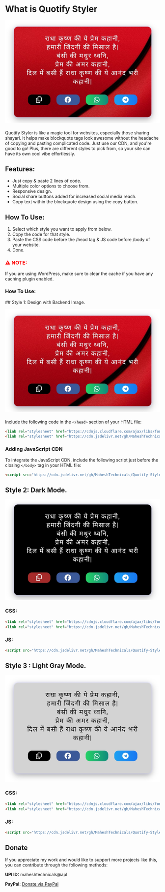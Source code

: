 <div>

  
  <h1>What is Quotify Styler</h1>
  
  
  ![Your Image Alt Text](res/posters/ban1.jpg)
  <p style="margin: 20px 0; width: 60%;"></p>
    
    
  <p>Quotify Styler is like a magic tool for websites, especially those sharing shayari. It helps make blockquote tags look awesome without the headache of copying and pasting complicated code. Just use our CDN, and you're good to go! Plus, there are different styles to pick from, so your site can have its own cool vibe effortlessly.</p>

  <h2>Features:</h2>
  <ul>
    <li>Just copy & paste 2 lines of code.</li>
    <li>Multiple color options to choose from.</li>
    <li>Responsive design.</li>
    <li>Social share buttons added for increased social media reach.</li>
    <li>Copy text within the blockquote design using the copy button.</li>
  </ul>

  <h2>How To Use:</h2>
  <ol>
    <li>Select which style you want to apply from below.</li>
    <li>Copy the code for that style.</li>
    <li>Paste the CSS code before the /head tag & JS code before /body of your website.</li>
    <li>Done.</li>
  </ol>

  <h3 style="color: red; font-weight: bold">⚠ NOTE:</h3>

  <p>If you are using WordPress, make sure to clear the cache if you have any caching plugin enabled.</p>
  
  <h3>How To Use:</h3>
  ## Style 1: Design with Backend Image.
  
 ![Your Image Alt Text](res/posters/ban1.jpg)
 <p style="margin: 20px 0; width: 60%;"></p>
 
  
  Include the following code in the `</head>` section of your HTML file:
  
  ```html
  <link rel="stylesheet" href="https://cdnjs.cloudflare.com/ajax/libs/font-awesome/6.5.1/css/all.min.css" integrity="sha512-DTOQO9RWCH3ppGqcWaEA1BIZOC6xxalwEsw9c2QQeAIftl+Vegovlnee1c9QX4TctnWMn13TZye+giMm8e2LwA==" crossorigin="anonymous" referrerpolicy="no-referrer" />
  <link rel="stylesheet" href="https://cdn.jsdelivr.net/gh/MaheshTechnicals/Quotify-Styler-Cdn/styles/style-1/main.css">
  ```
  ### Adding JavaScript CDN
  
  To integrate the JavaScript CDN, include the following script just before the closing `</body>` tag in your HTML file:
  
  ```html
  <script src="https://cdn.jsdelivr.net/gh/MaheshTechnicals/Quotify-Styler-Cdn/styles/style-1/main.js"></script>
  ```
  
  
  
## Style 2: Dark Mode.
![Your Image Alt Text](res/posters/ban2.jpg)
<p style="margin: 20px 0; width: 60%;"></p>


### CSS:

```html
<link rel="stylesheet" href="https://cdnjs.cloudflare.com/ajax/libs/font-awesome/6.5.1/css/all.min.css" integrity="sha512-DTOQO9RWCH3ppGqcWaEA1BIZOC6xxalwEsw9c2QQeAIftl+Vegovlnee1c9QX4TctnWMn13TZye+giMm8e2LwA==" crossorigin="anonymous" referrerpolicy="no-referrer" />
<link rel="stylesheet" href="https://cdn.jsdelivr.net/gh/MaheshTechnicals/Quotify-Styler-Cdn/styles/style-2/main.css">
```
  
  ### JS:
  
  ```html
  <script src="https://cdn.jsdelivr.net/gh/MaheshTechnicals/Quotify-Styler-Cdn/styles/style-2/main.js"></script>
  ```
  
  
  ## Style 3 : Light Gray Mode.
  
  ![Your Image Alt Text](res/posters/ban3.jpg)
  <p style="margin: 20px 0; width: 60%;"></p>
  
  
  ### CSS:
  
  ```html
  <link rel="stylesheet" href="https://cdnjs.cloudflare.com/ajax/libs/font-awesome/6.5.1/css/all.min.css" integrity="sha512-DTOQO9RWCH3ppGqcWaEA1BIZOC6xxalwEsw9c2QQeAIftl+Vegovlnee1c9QX4TctnWMn13TZye+giMm8e2LwA==" crossorigin="anonymous" referrerpolicy="no-referrer" />
  <link rel="stylesheet" href="https://cdn.jsdelivr.net/gh/MaheshTechnicals/Quotify-Styler-Cdn/styles/style-3/main.css">
  ```
  
  ### JS:
  
  ```html
  <script src="https://cdn.jsdelivr.net/gh/MaheshTechnicals/Quotify-Styler-Cdn/styles/style-3/main.js"></script>
  ```
 
  ## Donate

If you appreciate my work and would like to support more projects like this, you can contribute through the following methods:

**UPI ID:** maheshtechnicals@apl

**PayPal:** [Donate via PayPal](https://www.paypal.com/paypalme/Varma161)

</div>
